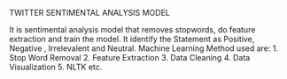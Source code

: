 TWITTER SENTIMENTAL ANALYSIS MODEL 

It is sentimental analysis model that removes stopwords, do feature extraction and train the model.
It identify the Statement as Positive, Negative , Irrelevalent and Neutral.
Machine Learning Method used are:
       1. Stop Word Removal
       2. Feature Extraction
       3. Data Cleaning
       4. Data Visualization
       5. NLTK
                 etc.
                 
